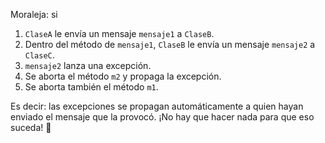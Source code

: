 Moraleja: si 

1. `ClaseA` le envía un mensaje `mensaje1` a `ClaseB`.
2. Dentro del método de `mensaje1`, `ClaseB` le envía un mensaje `mensaje2` a `ClaseC`.
3. `mensaje2` lanza una excepción.
4. Se aborta el método `m2` y propaga la excepción.
5. Se aborta también el método `m1`.

Es decir: las excepciones se propagan automáticamente a quien hayan enviado el mensaje que la provocó. ¡No hay que hacer nada para que eso suceda! :clap: 